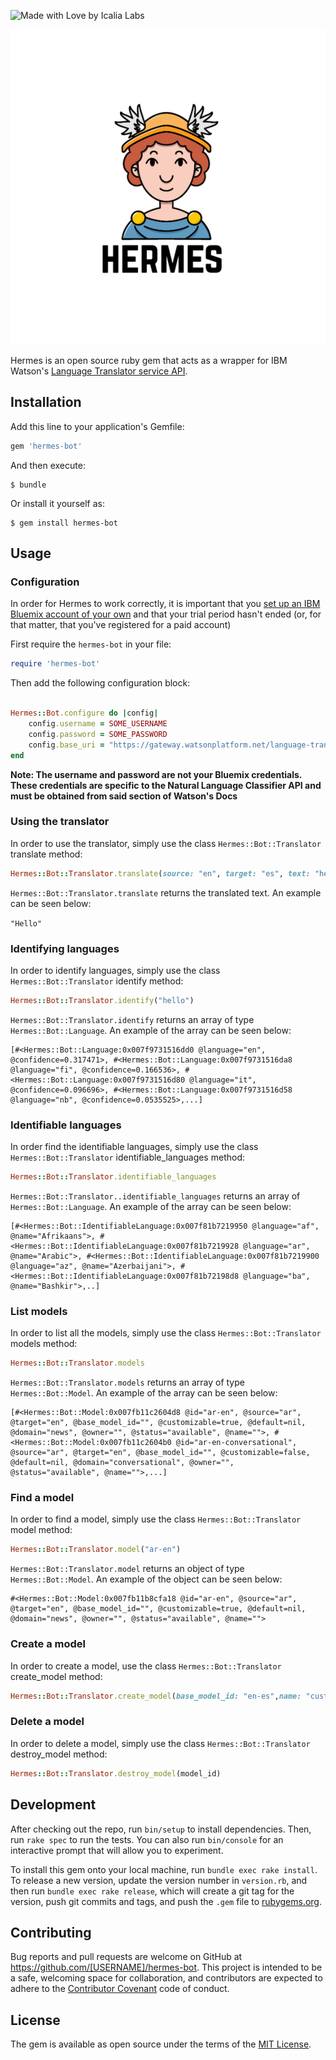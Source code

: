 ![Made with Love by Icalia Labs](https://img.shields.io/badge/With%20love%20by-Icalia%20Labs-ff3434.svg)

<div style="text-align:center">
  <img src="assets/logo.png" width="580">
</div>

Hermes is an open source ruby gem that acts as a wrapper for IBM Watson's [Language Translator service API](https://www.ibm.com/watson/developercloud/language-translator.html).

## Installation

Add this line to your application's Gemfile:

```ruby
gem 'hermes-bot'
```

And then execute:

    $ bundle

Or install it yourself as:

    $ gem install hermes-bot

## Usage

### Configuration

In order for Hermes to work correctly, it is important that you [set up an IBM Bluemix account of your own](https://console.ng.bluemix.net/) and that your trial period hasn't ended (or, for that matter, that you've registered for a paid account)

First require the `hermes-bot` in your file:

```ruby
require 'hermes-bot'
```

Then add the following configuration block:

```ruby

Hermes::Bot.configure do |config|
	config.username = SOME_USERNAME
	config.password = SOME_PASSWORD
	config.base_uri = "https://gateway.watsonplatform.net/language-translator/api"
end
```

**Note: The username and password are not your Bluemix credentials. These
credentials are specific to the Natural Language Classifier API and must
be obtained from said section of Watson's Docs**

### Using the translator

In order to use the translator, simply use the class `Hermes::Bot::Translator` translate method:

```ruby
Hermes::Bot::Translator.translate(source: "en", target: "es", text: "hello")
```

`Hermes::Bot::Translator.translate` returns the translated text. An example can be seen below:

`"Hello"`  

### Identifying languages

In order to identify languages, simply use the class `Hermes::Bot::Translator` identify method:

```ruby
Hermes::Bot::Translator.identify("hello")
```
`Hermes::Bot::Translator.identify` returns an array of type `Hermes::Bot::Language`. An example of the array can be seen below:

```
[#<Hermes::Bot::Language:0x007f9731516dd0 @language="en", @confidence=0.317471>, #<Hermes::Bot::Language:0x007f9731516da8 @language="fi", @confidence=0.166536>, #<Hermes::Bot::Language:0x007f9731516d80 @language="it", @confidence=0.096696>, #<Hermes::Bot::Language:0x007f9731516d58 @language="nb", @confidence=0.0535525>,...]
 ```

### Identifiable languages

In order find the identifiable languages, simply use the class `Hermes::Bot::Translator` identifiable_languages method:

```ruby
Hermes::Bot::Translator.identifiable_languages
```
`Hermes::Bot::Translator..identifiable_languages` returns an array of `Hermes::Bot::Language`. An example of the array can be seen below:

```
[#<Hermes::Bot::IdentifiableLanguage:0x007f81b7219950 @language="af", @name="Afrikaans">, #<Hermes::Bot::IdentifiableLanguage:0x007f81b7219928 @language="ar", @name="Arabic">, #<Hermes::Bot::IdentifiableLanguage:0x007f81b7219900 @language="az", @name="Azerbaijani">, #<Hermes::Bot::IdentifiableLanguage:0x007f81b72198d8 @language="ba", @name="Bashkir">,..]
```

### List models

In order to list all the models, simply use the class `Hermes::Bot::Translator` models method:

```ruby
Hermes::Bot::Translator.models
```

`Hermes::Bot::Translator.models` returns an array of type `Hermes::Bot::Model`. An example of the array can be seen below:

```
[#<Hermes::Bot::Model:0x007fb11c2604d8 @id="ar-en", @source="ar", @target="en", @base_model_id="", @customizable=true, @default=nil, @domain="news", @owner="", @status="available", @name="">, #<Hermes::Bot::Model:0x007fb11c2604b0 @id="ar-en-conversational", @source="ar", @target="en", @base_model_id="", @customizable=false, @default=nil, @domain="conversational", @owner="", @status="available", @name="">,...]
```

### Find a model

In order to find a model, simply use the class `Hermes::Bot::Translator` model method:

```ruby
Hermes::Bot::Translator.model("ar-en")
```

`Hermes::Bot::Translator.model` returns an object of type `Hermes::Bot::Model`. An example of the object can be seen below:

```
#<Hermes::Bot::Model:0x007fb11b8cfa18 @id="ar-en", @source="ar", @target="en", @base_model_id="", @customizable=true, @default=nil, @domain="news", @owner="", @status="available", @name="">
```

### Create a model

In order to create a model, use the class `Hermes::Bot::Translator` create_model method:

```ruby
Hermes::Bot::Translator.create_model(base_model_id: "en-es",name: "custom-english-to-spanish",forced_glossary: File.open("/Users/Jorge/Desktop/tmxExample.tmx"
```

<!-- `Hermes::Bot::Translator.create_model` returns the newly created object of type `Hermes::Bot::Model`. An example of the object can be seen below: -->

### Delete a model

In order to delete a model, simply  use the class `Hermes::Bot::Translator` destroy_model method:

```ruby
Hermes::Bot::Translator.destroy_model(model_id)
```

## Development

After checking out the repo, run `bin/setup` to install dependencies. Then, run `rake spec` to run the tests. You can also run `bin/console` for an interactive prompt that will allow you to experiment.

To install this gem onto your local machine, run `bundle exec rake install`. To release a new version, update the version number in `version.rb`, and then run `bundle exec rake release`, which will create a git tag for the version, push git commits and tags, and push the `.gem` file to [rubygems.org](https://rubygems.org).

## Contributing

Bug reports and pull requests are welcome on GitHub at https://github.com/[USERNAME]/hermes-bot. This project is intended to be a safe, welcoming space for collaboration, and contributors are expected to adhere to the [Contributor Covenant](http://contributor-covenant.org) code of conduct.


## License

The gem is available as open source under the terms of the [MIT License](http://opensource.org/licenses/MIT).

